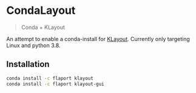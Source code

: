 # CondaLayout

> Conda + KLayout

An attempt to enable a conda-install for [KLayout](https://klayout.de). Currently
only targeting Linux and python 3.8.

## Installation

```sh
conda install -c flaport klayout
conda install -c flaport klayout-gui
```
